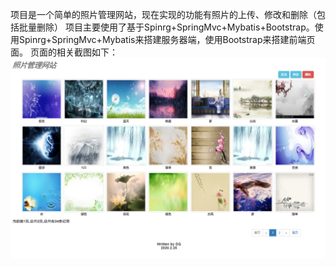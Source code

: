 项目是一个简单的照片管理网站，现在实现的功能有照片的上传、修改和删除（包括批量删除）
项目主要使用了基于Spinrg+SpringMvc+Mybatis+Bootstrap。使用Spinrg+SpringMvc+Mybatis来搭建服务器端，使用Bootstrap来搭建前端页面。
页面的相关截图如下：
![Image text](https://github.com/dengqi1999/photomanage/blob/master/img/photo1.PNG)
